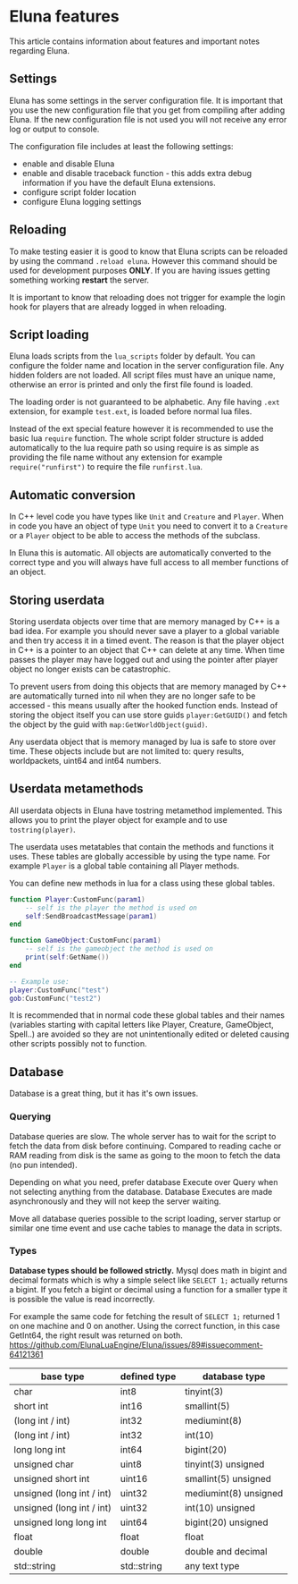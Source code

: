 # Eluna features
This article contains information about features and important notes regarding Eluna.

## Settings
Eluna has some settings in the server configuration file.
It is important that you use the new configuration file that you get from compiling after adding Eluna. If the new configuration file is not used you will not receive any error log or output to console.

The configuration file includes at least the following settings:
- enable and disable Eluna
- enable and disable traceback function - this adds extra debug information if you have the default Eluna extensions.
- configure script folder location
- configure Eluna logging settings

## Reloading
To make testing easier it is good to know that Eluna scripts can be reloaded by using the command `.reload eluna`.
However this command should be used for development purposes __ONLY__. If you are having issues getting something working __restart__ the server.

It is important to know that reloading does not trigger for example the login hook for players that are already logged in when reloading.

## Script loading
Eluna loads scripts from the `lua_scripts` folder by default. You can configure the folder name and location in the server configuration file.
Any hidden folders are not loaded. All script files must have an unique name, otherwise an error is printed and only the first file found is loaded.

The loading order is not guaranteed to be alphabetic.
Any file having `.ext` extension, for example `test.ext`, is loaded before normal lua files.

Instead of the ext special feature however it is recommended to use the basic lua `require` function.
The whole script folder structure is added automatically to the lua require path so using require is as simple as providing the file name without any extension for example `require("runfirst")` to require the file `runfirst.lua`.

## Automatic conversion
In C++ level code you have types like `Unit` and `Creature` and `Player`.
When in code you have an object of type `Unit` you need to convert it to a `Creature` or a `Player` object to be able to access the methods of the subclass.

In Eluna this is automatic. All objects are automatically converted to the correct type and you will always have full access to all member functions of an object.

## Storing userdata
Storing userdata objects over time that are memory managed by C++ is a bad idea.
For example you should never save a player to a global variable and then try access it in a timed event. The reason is that the player object in C++ is a pointer to an object that C++ can delete at any time. When time passes the player may have logged out and using the pointer after player object no longer exists can be catastrophic.

To prevent users from doing this objects that are memory managed by C++ are automatically turned into nil when they are no longer safe to be accessed - this means usually after the hooked function ends.
Instead of storing the object itself you can use store guids `player:GetGUID()` and fetch the object by the guid with `map:GetWorldObject(guid)`.

Any userdata object that is memory managed by lua is safe to store over time. These objects include but are not limited to: query results, worldpackets, uint64 and int64 numbers.

## Userdata metamethods
All userdata objects in Eluna have tostring metamethod implemented.
This allows you to print the player object for example and to use `tostring(player)`.

The userdata uses metatables that contain the methods and functions it uses.
These tables are globally accessible by using the type name. For example `Player` is a global table containing all Player methods.

You can define new methods in lua for a class using these global tables.
```lua
function Player:CustomFunc(param1)
    -- self is the player the method is used on
    self:SendBroadcastMessage(param1)
end

function GameObject:CustomFunc(param1)
    -- self is the gameobject the method is used on
    print(self:GetName())
end

-- Example use:
player:CustomFunc("test")
gob:CustomFunc("test2")
```

It is recommended that in normal code these global tables and their names (variables starting with capital letters like Player, Creature, GameObject, Spell..) are avoided so they are not unintentionally edited or deleted causing other scripts possibly not to function.

## Database
Database is a great thing, but it has it's own issues.

### Querying
Database queries are slow. The whole server has to wait for the script to fetch the data from disk before continuing. Compared to reading cache or RAM reading from disk is the same as going to the moon to fetch the data (no pun intended).

Depending on what you need, prefer database Execute over Query when not selecting anything from the database. Database Executes are made asynchronously and they will not keep the server waiting.

Move all database queries possible to the script loading, server startup or similar one time event and use cache tables to manage the data in scripts.

### Types
__Database types should be followed strictly.__
Mysql does math in bigint and decimal formats which is why a simple select like `SELECT 1;` actually returns a bigint.
If you fetch a bigint or decimal using a function for a smaller type it is possible the value is read incorrectly.

For example the same code for fetching the result of `SELECT 1;` returned 1 on one machine and 0 on another. Using the correct function, in this case GetInt64, the right result was returned on both. https://github.com/ElunaLuaEngine/Eluna/issues/89#issuecomment-64121361

| base type                 | defined type | database type         |
|---------------------------|--------------|-----------------------|
| char                      | int8         | tinyint(3)            |
| short int                 | int16        | smallint(5)           |
| (long int / int)          | int32        | mediumint(8)          |
| (long int / int)          | int32        | int(10)               |
| long long int             | int64        | bigint(20)            |
| unsigned char             | uint8        | tinyint(3) unsigned   |
| unsigned short int        | uint16       | smallint(5) unsigned  |
| unsigned (long int / int) | uint32       | mediumint(8) unsigned |
| unsigned (long int / int) | uint32       | int(10) unsigned      |
| unsigned long long int    | uint64       | bigint(20) unsigned   |
| float                     | float        | float                 |
| double                    | double       | double and decimal    |
| std::string               | std::string  | any text type         |
